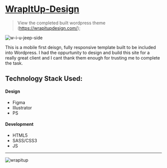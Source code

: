 
# [WrapItUp-Design](https://wrapitupdesign.com/)

> View the completed built wordpress theme (https://wrapitupdesign.com/);

![w-i-u-jeep-side](https://user-images.githubusercontent.com/28959285/129299607-3e7d2e78-68d1-4313-87c6-6ff6b97c553f.png)

This is a mobile first deisgn, fully responsive template built to be included into Wordpress.
I had the oppurtunity to design and build this site for a really great client and I cant thank them enough for trusting me to complete the task.


## Technology Stack Used: 

 #### Design
  
 * Figma
 * Illustrator
 * PS

#### Development

 * HTML5
 * SASS/CSS3
 * JS
 
---

![wrapitup](https://user-images.githubusercontent.com/28959285/129134062-f797b563-844c-4ae7-b52f-1c2977c837b3.gif)
